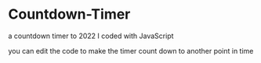 # Countdown-Timer
a countdown timer to 2022 I coded with JavaScript

you can edit the code to make the timer count down to another point in time
